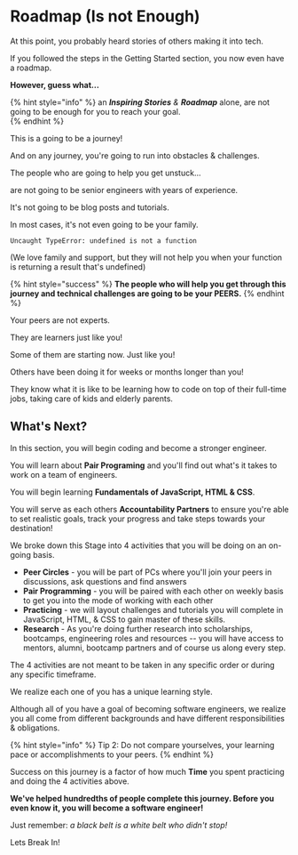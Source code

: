 # Roadmap \(Is not Enough\)

At this point, you probably heard stories of others making it into tech.

If you followed the steps in the Getting Started section, you now even have a roadmap. 

**However, guess what...** 

{% hint style="info" %}
an _**Inspiring Stories** &  **Roadmap**_ alone, are not going to be enough for you to reach your goal.  
{% endhint %}

This is a going to be a journey! 

And on any journey, you're going to run into obstacles & challenges. 

The people who are going to help you get unstuck... 

are not going to be senior engineers with years of experience. 

It's not going to be blog posts and tutorials. 

In most cases, it's not even going to be your family. 

```text
Uncaught TypeError: undefined is not a function
```

\(We love family and support, but they will not help you when your function is returning a result that's undefined\) 

{% hint style="success" %}
**The people who will help you get through this journey and technical challenges are going to be your PEERS.** 
{% endhint %}

Your peers are not experts. 

They are learners just like you! 

Some of them are starting now. Just like you!

Others have been doing it for weeks or months longer than you!

They know what it is like to be learning how to code on top of their full-time jobs, taking care of kids and elderly parents.

## What's Next?

In this section, you will begin coding and become a stronger engineer. 

You will learn about **Pair Programing** and you'll find out what's it takes to work on a team of engineers. 

You will begin learning **Fundamentals of JavaScript, HTML & CSS**. 

You will serve as each others **Accountability Partners** to ensure you're able to set realistic goals, track your progress and take steps towards your destination!

We broke down this Stage into 4 activities that you will be doing on an on-going basis. 

* **Peer Circles** - you will be part of PCs where you'll join your peers in discussions, ask questions and find answers
* **Pair Programming** - you will be paired with each other on weekly basis to get you into the mode of working with each other
* **Practicing** - we will layout challenges and tutorials you will complete in JavaScript, HTML, & CSS to gain master of these skills. 
* **Research** - As you're doing further research into scholarships, bootcamps, engineering roles and resources -- you will have access to mentors, alumni, bootcamp partners and of course us along every step. 

The 4 activities are not meant to be taken in any specific order or during any specific timeframe. 

We realize each one of you has a unique learning style. 

Although all of you have a goal of becoming software engineers, we realize you all come from different backgrounds and have different responsibilities & obligations. 

{% hint style="info" %}
Tip 2: Do not compare yourselves, your learning pace or accomplishments to your peers. 
{% endhint %}

Success on this journey is a factor of how much **Time** you spent practicing and doing the 4 activities above. 

**We've helped hundredths of people complete this journey. Before you even know it, you will become a software engineer!**

Just remember: _a black belt is a white belt who didn't stop!_

Lets Break In!

